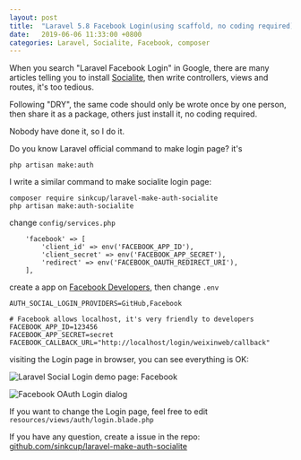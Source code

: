 ```yaml
---
layout: post
title:  "Laravel 5.8 Facebook Login(using scaffold, no coding required)"
date:   2019-06-06 11:33:00 +0800
categories: Laravel, Socialite, Facebook, composer
---
```


When you search "Laravel Facebook Login" in Google, there are many articles telling you to install [Socialite](https://laravel.com/docs/socialite), then write controllers, views and routes, it's too tedious.

Following "DRY", the same code should only be wrote once by one person, then share it as a package, others just install it, no coding required.

Nobody have done it, so I do it.

Do you know Laravel official command to make login page? it's

```
php artisan make:auth
```

I write a similar command to make socialite login page:

```
composer require sinkcup/laravel-make-auth-socialite
php artisan make:auth-socialite
```

change `config/services.php`

```
    'facebook' => [
        'client_id' => env('FACEBOOK_APP_ID'),
        'client_secret' => env('FACEBOOK_APP_SECRET'),
        'redirect' => env('FACEBOOK_OAUTH_REDIRECT_URI'),
    ],
```

create a app on [Facebook Developers](https://developers.facebook.com/apps/), then change `.env`

```
AUTH_SOCIAL_LOGIN_PROVIDERS=GitHub,Facebook

# Facebook allows localhost, it's very friendly to developers
FACEBOOK_APP_ID=123456
FACEBOOK_APP_SECRET=secret
FACEBOOK_CALLBACK_URL="http://localhost/login/weixinweb/callback"
```

visiting the Login page in browser, you can see everything is OK:

![Laravel Social Login demo page: Facebook](https://user-images.githubusercontent.com/4971414/59002113-ed7ba300-8843-11e9-87a9-b754dcdea5bf.png)

![Facebook OAuth Login dialog](https://user-images.githubusercontent.com/4971414/59005039-96c79680-884e-11e9-8967-0ca90261ff06.png)


If you want to change the Login page, feel free to edit `resources/views/auth/login.blade.php`

If you have any question, create a issue in the repo: [github.com/sinkcup/laravel-make-auth-socialite](https://github.com/sinkcup/laravel-make-auth-socialite)